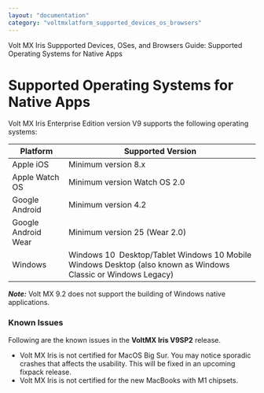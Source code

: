 ```yaml
---
layout: "documentation"
category: "voltmxlatform_supported_devices_os_browsers"
---
```

                             

Volt MX  Iris Suppported Devices, OSes, and Browsers Guide: Supported Operating Systems for Native Apps

Supported Operating Systems for Native Apps
===========================================

Volt MX  Iris Enterprise Edition version V9 supports the following operating systems:

  
| Platform | Supported Version |
| --- | --- |
| Apple iOS | Minimum version 8.x |
| Apple Watch OS | Minimum version Watch OS 2.0 |
| Google Android | Minimum version 4.2 |
| Google Android Wear | Minimum version 25 (Wear 2.0) |
| Windows | Windows 10  Desktop/Tablet Windows 10 Mobile Windows Desktop (also known as Windows Classic or Windows Legacy) |

**_Note:_** Volt MX 9.2 does not support the building of Windows native applications.

### Known Issues

Following are the known issues in the **VoltMX Iris V9SP2** release.

*   Volt MX Iris is not certified for MacOS Big Sur. You may notice sporadic crashes that affects the usability. This will be fixed in an upcoming fixpack release.
*   Volt MX Iris is not certified for the new MacBooks with M1 chipsets.
